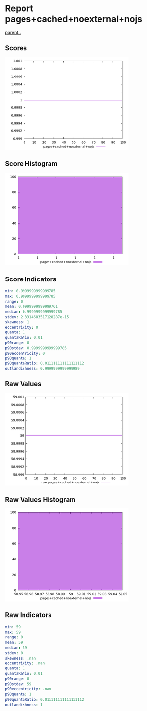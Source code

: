# Report pages+cached+noexternal+nojs

[parent..](./..)  


## Scores

![score](./score.png)  

## Score Histogram

![hist](./hist.png)  

## Score Indicators

```yaml
min: 0.9999999999999785
max: 0.9999999999999785
range: 0
mean: 0.9999999999999761
median: 0.9999999999999785
stdev: 2.3314683517128287e-15
skewness: 1
eccentricity: 0
quanta: 1
quantaRatio: 0.01
p90range: 0
p90stdev: 0.9999999999999785
p90eccentricity: 0
p90quanta: 1
p90quantaRatio: 0.011111111111111112
outlandishness: 0.9999999999999989

```

## Raw Values

![raw](./raw.png)  

## Raw Values Histogram

![raw hist](./raw_hist.png)  

## Raw Indicators

```yaml
min: 59
max: 59
range: 0
mean: 59
median: 59
stdev: 0
skewness: .nan
eccentricity: .nan
quanta: 1
quantaRatio: 0.01
p90range: 0
p90stdev: 59
p90eccentricity: .nan
p90quanta: 1
p90quantaRatio: 0.011111111111111112
outlandishness: 1

```

<style>
  img {
    max-width: 80%;
  }
</style>
      
